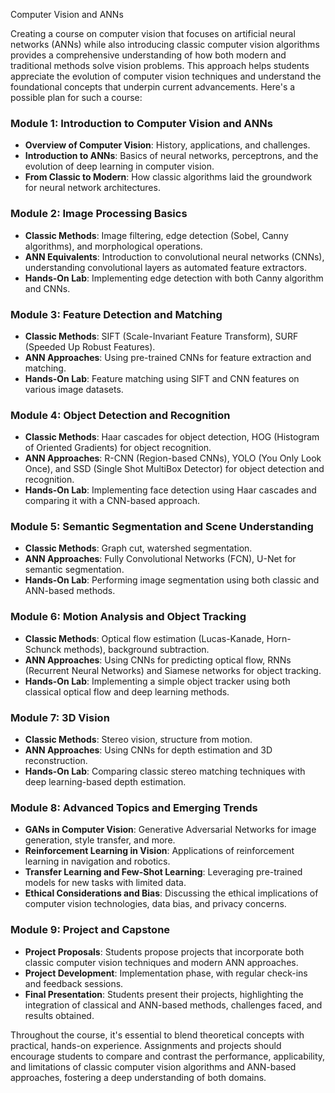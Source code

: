 Computer Vision and ANNs

Creating a course on computer vision that focuses on artificial neural networks (ANNs) while also introducing classic computer vision algorithms provides a comprehensive understanding of how both modern and traditional methods solve vision problems. This approach helps students appreciate the evolution of computer vision techniques and understand the foundational concepts that underpin current advancements. Here's a possible plan for such a course:

### Module 1: Introduction to Computer Vision and ANNs
- **Overview of Computer Vision**: History, applications, and challenges.
- **Introduction to ANNs**: Basics of neural networks, perceptrons, and the evolution of deep learning in computer vision.
- **From Classic to Modern**: How classic algorithms laid the groundwork for neural network architectures.

### Module 2: Image Processing Basics
- **Classic Methods**: Image filtering, edge detection (Sobel, Canny algorithms), and morphological operations.
- **ANN Equivalents**: Introduction to convolutional neural networks (CNNs), understanding convolutional layers as automated feature extractors.
- **Hands-On Lab**: Implementing edge detection with both Canny algorithm and CNNs.

### Module 3: Feature Detection and Matching
- **Classic Methods**: SIFT (Scale-Invariant Feature Transform), SURF (Speeded Up Robust Features).
- **ANN Approaches**: Using pre-trained CNNs for feature extraction and matching.
- **Hands-On Lab**: Feature matching using SIFT and CNN features on various image datasets.

### Module 4: Object Detection and Recognition
- **Classic Methods**: Haar cascades for object detection, HOG (Histogram of Oriented Gradients) for object recognition.
- **ANN Approaches**: R-CNN (Region-based CNNs), YOLO (You Only Look Once), and SSD (Single Shot MultiBox Detector) for object detection and recognition.
- **Hands-On Lab**: Implementing face detection using Haar cascades and comparing it with a CNN-based approach.

### Module 5: Semantic Segmentation and Scene Understanding
- **Classic Methods**: Graph cut, watershed segmentation.
- **ANN Approaches**: Fully Convolutional Networks (FCN), U-Net for semantic segmentation.
- **Hands-On Lab**: Performing image segmentation using both classic and ANN-based methods.

### Module 6: Motion Analysis and Object Tracking
- **Classic Methods**: Optical flow estimation (Lucas-Kanade, Horn-Schunck methods), background subtraction.
- **ANN Approaches**: Using CNNs for predicting optical flow, RNNs (Recurrent Neural Networks) and Siamese networks for object tracking.
- **Hands-On Lab**: Implementing a simple object tracker using both classical optical flow and deep learning methods.

### Module 7: 3D Vision
- **Classic Methods**: Stereo vision, structure from motion.
- **ANN Approaches**: Using CNNs for depth estimation and 3D reconstruction.
- **Hands-On Lab**: Comparing classic stereo matching techniques with deep learning-based depth estimation.

### Module 8: Advanced Topics and Emerging Trends
- **GANs in Computer Vision**: Generative Adversarial Networks for image generation, style transfer, and more.
- **Reinforcement Learning in Vision**: Applications of reinforcement learning in navigation and robotics.
- **Transfer Learning and Few-Shot Learning**: Leveraging pre-trained models for new tasks with limited data.
- **Ethical Considerations and Bias**: Discussing the ethical implications of computer vision technologies, data bias, and privacy concerns.

### Module 9: Project and Capstone
- **Project Proposals**: Students propose projects that incorporate both classic computer vision techniques and modern ANN approaches.
- **Project Development**: Implementation phase, with regular check-ins and feedback sessions.
- **Final Presentation**: Students present their projects, highlighting the integration of classical and ANN-based methods, challenges faced, and results obtained.

Throughout the course, it's essential to blend theoretical concepts with practical, hands-on experience. Assignments and projects should encourage students to compare and contrast the performance, applicability, and limitations of classic computer vision algorithms and ANN-based approaches, fostering a deep understanding of both domains.

